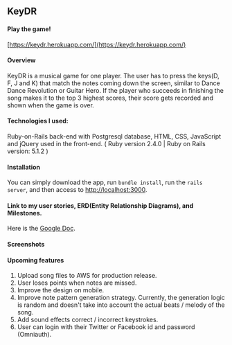 ## KeyDR

#### Play the game!
[https://keydr.herokuapp.com/](https://keydr.herokuapp.com/)

#### Overview
KeyDR is a musical game for one player. The user has to press the keys(D, F, J and K) that match the notes coming down the screen, similar to Dance Dance Revolution or Guitar Hero. If the player who succeeds in finishing the song makes it to the top 3 highest scores, their score gets recorded and shown when the game is over.

#### Technologies I used:

Ruby-on-Rails back-end with Postgresql database, HTML, CSS, JavaScript and jQuery used in the front-end.
( Ruby version 2.4.0 | Ruby on Rails version: 5.1.2 )

#### Installation
You can simply download the app, run `bundle install`, run the `rails server`, and then access to [http://localhost:3000](http://localhost:3000).

#### Link to my user stories, ERD(Entity Relationship Diagrams), and Milestones.
Here is the [Google Doc](https://docs.google.com/spreadsheets/d/1_IuCUMA9GzS1Uf2ccIaUCIwLwk-VfAWMDx5Zg5B4wsA/edit?usp=sharing).

#### Screenshots


#### Upcoming features
1. Upload song files to AWS for production release.
2. User loses points when notes are missed.
3. Improve the design on mobile.
4. Improve note pattern generation strategy. Currently, the generation logic is random and doesn't take into account the actual beats / melody of the song.
5. Add sound effects correct / incorrect keystrokes.
6. User can login with their Twitter or Facebook id and password (Omniauth).
